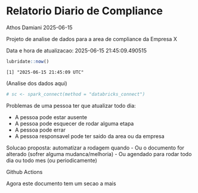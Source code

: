 # Relatorio Diario de Compliance
Athos Damiani
2025-06-15

Projeto de analise de dados para a area de compliance da Empresa X

Data e hora de atualizacao: 2025-06-15 21:45:09.490515

``` r
lubridate::now()
```

    [1] "2025-06-15 21:45:09 UTC"

(Analise dos dados aqui)

``` r
# sc <- spark_connect(method = "databricks_connect")
```

Problemas de uma pessoa ter que atualizar todo dia:

-   A pessoa pode estar ausente
-   A pessoa pode esquecer de rodar alguma etapa
-   A pessoa pode errar
-   A pessoa responsavel pode ter saido da area ou da empresa

Solucao proposta: automatizar a rodagem quando - Ou o documento for
alterado (sofrer alguma mudanca/melhoria) - Ou agendado para rodar todo
dia ou todo mes (ou periodicamente)

Github Actions

Agora este documento tem um secao a mais
